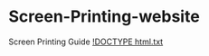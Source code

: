 # Screen-Printing-website
Screen Printing Guide
[!DOCTYPE html.txt](https://github.com/user-attachments/files/16510155/DOCTYPE.html.txt)
